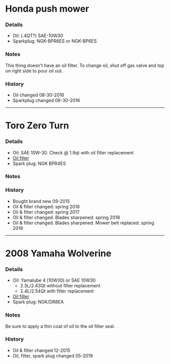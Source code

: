 # Honda push mower

### Details

- Oil: (.4QT?) SAE-10W30
- Sparkplug: NGK-BPR6ES or NGK-BP6ES

### Notes

This thing doesn't have an oil filter. To change oil, shut off gas valve and top on right side to pour oil out.

### History

- Oil changed 08-30-2016
- Sparkplug changed 08-30-2016

----------------------

# Toro Zero Turn

### Details

- Oil: SAE 10W-30. Check @ 1.9qt with oil filter replacement
- [Oil filter](https://www.amazon.com/Kawasaki-49065-7007-Oil-Filter/dp/B01BF75O3E)
- Spark plug: NGK BPR4ES

### Notes

### History

- Bought brand new 09-2015
- Oil & filter changed: spring 2016
- Oil & filter changed: spring 2017
- Oil & filter changed. Blades sharpened: spring 2018
- Oil & filter changed. Blades sharpened. Mower belt replaced: spring 2019

----------------------

# 2008 Yamaha Wolverine

### Details

- Oil: Yamalube 4 (10W30) or SAE 10W30
    - 2.3L/2.43Qt without filter replacement
    - 2.4L/2.54Qt with filter replacement
- [Oil filter](https://www.amazon.com/gp/product/B008S6GEB2/ref=ox_sc_mini_detail?ie=UTF8&psc=1&smid=ATVPDKIKX0DER)
- Spark plug: NGK/DR8EA

### Notes

Be sure to apply a thin coat of oil to the oil filter seal.

### History

- Oil & filter changed 12-2015
- Oil, filter, spark plug changed 05-2019
